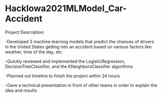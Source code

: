 # HackIowa2021MLModel_Car-Accident

Project Description: 

-Developed 3 machine learning models that predict the chances of drivers in the United States getting into an accident based on various factors like weather, time of the day, etc.

-Quickly reviewed and implemented the LogisticRegression, DecisionTreeClassifier, and the KNeighborsClassifier algorithms

-Planned out timeline to finish the project within 24 hours

-Gave a technical presentation in front of other teams in order to explain the idea and results

